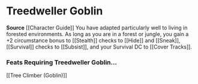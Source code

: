 ﻿---
id: '38'
name: Treedweller Goblin
rarity: Common
source: '[[DATABASE/source/Character Guide|Character Guide]]'
trait: null
type: Heritage

---
# Treedweller Goblin

**Source** [[Character Guide]] 
You have adapted particularly well to living in forested environments. As long as you are in a forest or jungle, you gain a +2 circumstance bonus to [[Stealth]] checks to [[Hide]] and [[Sneak]], [[Survival]] checks to [[Subsist]], and your Survival DC to [[Cover Tracks]].

### Feats Requiring Treedweller Goblin...

[[Tree Climber (Goblin)]]